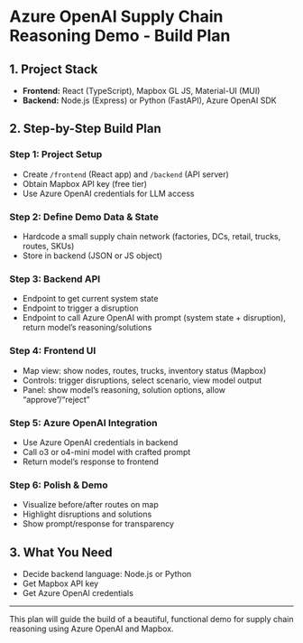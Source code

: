 # Azure OpenAI Supply Chain Reasoning Demo - Build Plan

## 1. Project Stack

- **Frontend:** React (TypeScript), Mapbox GL JS, Material-UI (MUI)
- **Backend:** Node.js (Express) or Python (FastAPI), Azure OpenAI SDK

## 2. Step-by-Step Build Plan

### Step 1: Project Setup

- Create `/frontend` (React app) and `/backend` (API server)
- Obtain Mapbox API key (free tier)
- Use Azure OpenAI credentials for LLM access

### Step 2: Define Demo Data & State

- Hardcode a small supply chain network (factories, DCs, retail, trucks, routes, SKUs)
- Store in backend (JSON or JS object)

### Step 3: Backend API

- Endpoint to get current system state
- Endpoint to trigger a disruption
- Endpoint to call Azure OpenAI with prompt (system state + disruption), return model’s reasoning/solutions

### Step 4: Frontend UI

- Map view: show nodes, routes, trucks, inventory status (Mapbox)
- Controls: trigger disruptions, select scenario, view model output
- Panel: show model’s reasoning, solution options, allow “approve”/“reject”

### Step 5: Azure OpenAI Integration

- Use Azure OpenAI credentials in backend
- Call o3 or o4-mini model with crafted prompt
- Return model’s response to frontend

### Step 6: Polish & Demo

- Visualize before/after routes on map
- Highlight disruptions and solutions
- Show prompt/response for transparency

## 3. What You Need

- Decide backend language: Node.js or Python
- Get Mapbox API key
- Get Azure OpenAI credentials

---

This plan will guide the build of a beautiful, functional demo for supply chain reasoning using Azure OpenAI and Mapbox.
